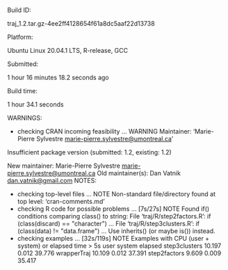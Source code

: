 Build ID:

traj_1.2.tar.gz-4ee2ff4128654f61a8dc5aaf22d13738

Platform:

Ubuntu Linux 20.04.1 LTS, R-release, GCC

Submitted:

1 hour 16 minutes 18.2 seconds ago

Build time:

1 hour 34.1 seconds

WARNINGS:
* checking CRAN incoming feasibility ... WARNING
Maintainer: ‘Marie-Pierre Sylvestre <marie-pierre.sylvestre@umontreal.ca>’
 
Insufficient package version (submitted: 1.2, existing: 1.2)
 
New maintainer:
  Marie-Pierre Sylvestre <marie-pierre.sylvestre@umontreal.ca>
Old maintainer(s):
  Dan Vatnik <dan.vatnik@gmail.com>
NOTES:
* checking top-level files ... NOTE
Non-standard file/directory found at top level:
  ‘cran-comments.md’
* checking R code for possible problems ... [7s/27s] NOTE
Found if() conditions comparing class() to string:
File ‘traj/R/step2factors.R’: if (class(discard) == "character") ...
File ‘traj/R/step3clusters.R’: if (class(data) != "data.frame") ...
Use inherits() (or maybe is()) instead.
* checking examples ... [32s/119s] NOTE
Examples with CPU (user + system) or elapsed time > 5s
                user system elapsed
step3clusters 10.197  0.012  39.776
wrapperTraj   10.109  0.012  37.391
step2factors   9.609  0.009  35.417
